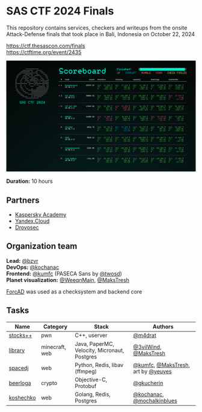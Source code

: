 # SAS CTF 2024 Finals

This repository contains services, checkers and writeups from the onsite Attack-Defense finals that took place in Bali, Indonesia on October 22, 2024

https://ctf.thesascon.com/finals \
https://ctftime.org/event/2435

![](./images/scoreboard.png)

**Duration:** 10 hours

## Partners
- [Kaspersky Academy](https://academy.kaspersky.com/)
- [Yandex.Cloud](https://yandex.cloud/en/)
- [Drovosec](https://drovos.ec)

## Organization team
**Lead:** [@bzvr](https://github.com/bzvr) \
**DevOps:** [@kochanac](https://github.com/kochanac) \
**Frontend:** [@kumfc](https://github.com/kumfc) (PASECA Sans by [@twosd](https://t.me/twosd)) \
**Planet visualization:** [@WeeqnMain](https://github.com/WeeqnMain), [@MaksTresh](https://github.com/MaksTresh)

[ForcAD](https://github.com/pomo-mondreganto/ForcAD/) was used as a checksystem and backend core


## Tasks

| Name | Category | Stack | Authors |
|------|----------|-------|---------|
|[stocks++](pwn-stocks)|pwn|C++, userver|[@m4drat](https://github.com/m4drat)|
|[library](minecraft-library)|minecraft, web|Java, PaperMC, Velocity, Micronaut, Postgres|[@3vilWind](https://github.com/3vilWind), [@MaksTresh](https://github.com/MaksTresh)|
|[spacedj](web-spacedj)|web|Python, Redis, libav (ffmpeg)|[@kumfc](https://github.com/kumfc), [@MaksTresh](https://github.com/MaksTresh), art by [@yeuyes](https://twitter.com/yeuyes)|
|[beerloga](crypto-beerloga)|crypto|Objective-C, Protobuf|[@gkucherin](https://github.com/gkucherin)|
|[koshechko](web-koshechko)|web|Golang, Redis, Postgres|[@kochanac](https://github.com/kochanac), [@mochalkinblues](https://github.com/mochalkinblues)|
